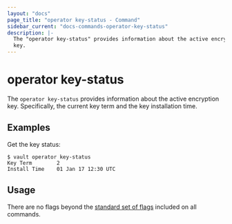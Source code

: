 ```yaml
---
layout: "docs"
page_title: "operator key-status - Command"
sidebar_current: "docs-commands-operator-key-status"
description: |-
  The "operator key-status" provides information about the active encryption
  key.
---
```


# operator key-status

The `operator key-status` provides information about the active encryption key.
Specifically, the current key term and the key installation time.

## Examples

Get the key status:

```text
$ vault operator key-status
Key Term        2
Install Time    01 Jan 17 12:30 UTC
```

## Usage

There are no flags beyond the [standard set of flags](/docs/commands/index.html)
included on all commands.
